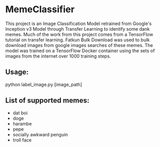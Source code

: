# MemeClassifier
This project is an Image Classification Model retrained from Google's Inception v3 Model through Transfer Learning to identify some dank memes. Much of the work from this project comes from a TensorFlow tutorial on transfer learning. Fatkun Bulk Download was used to bulk download images from google images searches of these memes. The model was trained on a TensorFlow Docker container using the sets of images from the internet over 1000 training steps.

## Usage:
python label_image.py [image_path]

## List of supported memes:
* dat boi
* doge
* harambe
* pepe
* socially awkward penguin
* troll face
